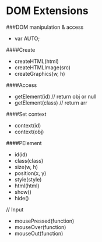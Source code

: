DOM Extensions
==========

###DOM manipulation & access
+ var AUTO;

####Create 
+ createHTML(html)
+ createHTMLImage(src)
+ createGraphics(w, h)

####Access
+ getElement(id) // return obj or null
+ getElement(class) // return arr

####Set context
+ context(id)
+ context(obj)


####PElement

+ id(id)
+ class(class)
+ size(w, h) 
+ position(x, y)
+ style(style)
+ html(html)
+ show()
+ hide()

// Input
+ mousePressed(function)
+ mouseOver(function)
+ mouseOut(function)



